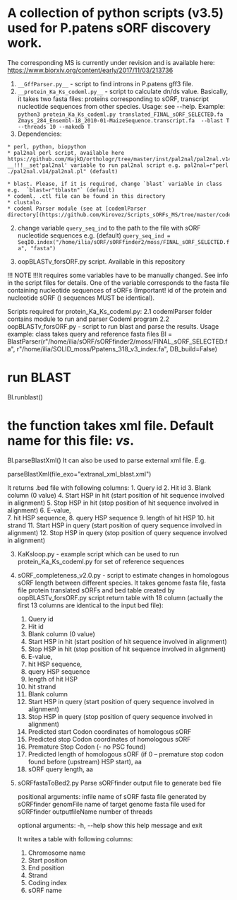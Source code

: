 # A collection of python scripts (v3.5) used for P.patens sORF discovery work. 
The corresponding MS is currently under revision and is available here: https://www.biorxiv.org/content/early/2017/11/03/213736
1. `__GffParser.py__` - script to find introns in P.patens gff3 file.
2. `__protein_Ka_Ks_codeml.py__` - script to calculate dn/ds value. Basically, it takes two fasta files: proteins corresponding to sORF, transcript nucleotide sequences from other species. Usage: see  --help. Example:  `python3 protein_Ka_Ks_codeml.py translated_FINAL_sORF_SELECTED.fa Zmays_284_Ensembl-18_2010-01-MaizeSequence.transcript.fa  --blast T --threads 10 --makedb T`
  1. Dependencies:

    * perl, python, biopython
    * pal2nal perl script, available here https://github.com/HajkD/orthologr/tree/master/inst/pal2nal/pal2nal.v14.
    __!!!__set'pal2nal' variable to run pal2nal script e.g. pal2nal=r"perl ./pal2nal.v14/pal2nal.pl" (default)

    * blast. Please, if it is required, change `blast` variable in class e.g.  `blast=r"tblastn"` (default)
    * codeml. .ctl file can be found in this directory
    * clustalo.
    * codeml Parser module (see at [codemlParser directory[(https://github.com/Kirovez/Scripts_sORFs_MS/tree/master/codemlParser))

2. change variable `query_seq_ind` to the path to the file with sORF nucleotide sequences
e.g. (default) `query_seq_ind = SeqIO.index("/home/ilia/sORF/sORFfinder2/moss/FINAL_sORF_SELECTED.fa", "fasta")`

3. oopBLASTv_forsORF.py script. Available in this repository

!!! NOTE !!!It requires some variables have to be manually changed. See info in the script files for details.  One of the variable corresponds to the fasta file containing nucleotide sequences of sORFs (Important! id of the protein and nucleotide sORF () sequences MUST be identical). 	

Scripts required for protein_Ka_Ks_codeml.py:
		2.1 codemlParser folder contains module to run and parser Codeml program
		2.2 oopBLASTv_forsORF.py - script to run blast and parse the results.
Usage example:
class takes query and reference fasta files
Bl = BlastParser(r"/home/ilia/sORF/sORFfinder2/moss/FINAL_sORF_SELECTED.fa", r"/home/ilia/SOLID_moss/Ppatens_318_v3_index.fa", DB_build=False)

# run BLAST
Bl.runblast()

# the function takes xml file. Default name for this file: <query file name>_vs_<hit file name>. 
Bl.parseBlastXml() 
It can also be used to parse external xml file. E.g. 

parseBlastXml(file_exo="extranal_xml_blast.xml")
 
It returns .bed file with following columns:
	1. Query id
	2. Hit id
	3. Blank column (0 value)
	4. Start HSP in hit (start position of hit sequence involved in alignment)
	5. Stop HSP in hit (stop position of hit sequence involved in alignment)
	6. E-value,  
	7. hit HSP sequence, 
	8. query HSP sequence
	9. length of hit HSP
	10. hit strand
	11. Start HSP in query (start position of query sequence involved in alignment)
	 12. Stop HSP in query (stop position of query  sequence involved in alignment)

3. KaKsloop.py - example script which can be used to run protein_Ka_Ks_codeml.py for set of reference sequences
4. sORF_completeness_v2.0.py - script to estimate changes in homologous sORF length between different species. It takes genome fasta file, fasta file protein translated sORFs and bed table created by oopBLASTv_forsORF.py script         return table with 18 column (actually the first 13 columns are identical to the input bed file):
	1. Query id
	2. Hit id
	3. Blank column (0 value)
	4. Start HSP in hit (start position of hit sequence involved in alignment)
	5. Stop HSP in hit (stop position of hit sequence involved in alignment)
	6. E-value,  
	7. hit HSP sequence, 
	8. query HSP sequence
	9. length of hit HSP
	10. hit strand
	11. Blank column
	12. Start HSP in query (start position of query sequence involved in alignment)
	13. Stop HSP in query (stop position of query  sequence involved in alignment)
	 14. Predicted start Codon coordinates of homologous sORF
	 15. Predicted stop Codon coordinates of homologous sORF 
	 16. Premature Stop Codon (- no PSC found)
	 17. Predicted length  of homologous sORF (if 0 – premature stop codon found before (upstream) HSP start), aa
	 18. sORF query length, aa
5. sORFfastaToBed2.py 
	Parse sORFfinder output file to generate bed file

	positional arguments:
	  infile          name of sORF fasta file generated by sORFfinder
	  genomFile       name of target genome fasta file used for sORFfinder
	  outputfileName  number of threads

	optional arguments:
	  -h, --help      show this help message and exit

	It writes a table with following columns:
	1.	Chromosome name
	2.	Start position
	3.	End position
	4.	Strand
	5.	Coding index
	6.	sORF name

